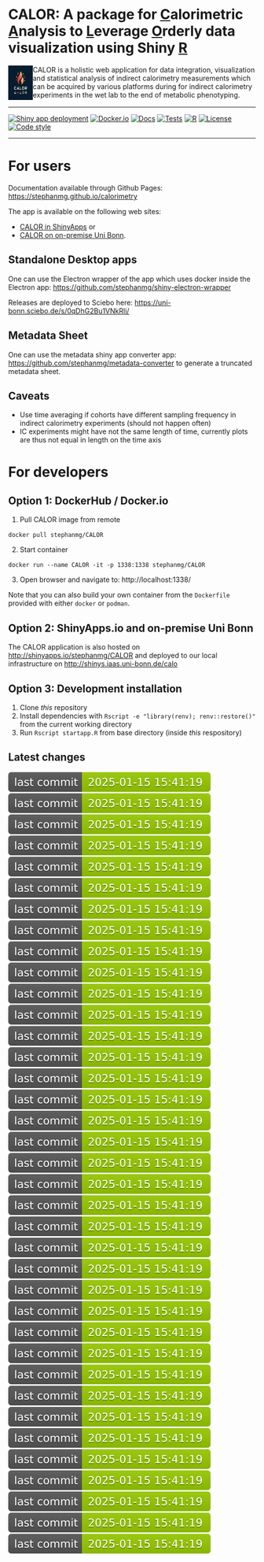 # CALOR: A package for <ins>C</ins>alorimetric <ins>A</ins>nalysis to <ins>L</ins>everage <ins>O</ins>rderly data visualization using Shiny <ins>R</ins> 


<img src="https://github.com/stephanmg/calorimetry/blob/data/shiny_logo.png?raw=true" align="left" width="50" height="70"> 
CALOR is a holistic web application for data integration, visualization and statistical analysis of indirect calorimetry measurements which can be acquired by various platforms during for indirect calorimetry experiments in the wet lab to the end of metabolic phenotyping. 

<br clear="left"/>
<hr/>

[![Shiny app deployment](https://github.com/stephanmg/calorimetry/actions/workflows/deploy-shiny.yml/badge.svg)](https://github.com/stephanmg/calorimetry/actions/workflows/deploy-shiny.yml)
[![Docker.io](https://github.com/stephanmg/calorimetry/actions/workflows/publish-docker.yml/badge.svg)](https://github.com/stephanmg/calorimetry/actions/workflows/publish-docker.yml)
[![Docs](https://github.com/stephanmg/calorimetry/actions/workflows/docs.yml/badge.svg)](https://github.com/stephanmg/calorimetry/actions/workflows/docs.yml)
[![Tests](https://github.com/stephanmg/calorimetry/actions/workflows/test-shiny.yml/badge.svg)](https://github.com/stephanmg/calorimetry/actions/workflows/test-shiny.yml)
[![R](https://img.shields.io/badge/R%3E%3D-4.2.0-6666ff.svg)](https://cran.r-project.org/)
[![License](https://img.shields.io/badge/license-MIT-blue)]()
[![Code style](https://img.shields.io/badge/code%20style-black-000000.svg)]()

<hr/>


# For users

Documentation available through Github Pages: https://stephanmg.github.io/calorimetry

The app is available on the following web sites: 
- [CALOR in ShinyApps](https://calorimetry.shinyapps.io/calorimetry/) or 
- [CALOR on on-premise Uni Bonn](https://shinys.iaas.uni-bonn.de/Calo).

## Standalone Desktop apps

One can use the Electron wrapper of the app which uses docker inside the Electron app: https://github.com/stephanmg/shiny-electron-wrapper

Releases are deployed to Sciebo here: https://uni-bonn.sciebo.de/s/0qDhG2Bu1VNkRli/

## Metadata Sheet

One can use the metadata shiny app converter app: https://github.com/stephanmg/metadata-converter to generate a truncated metadata sheet.

## Caveats

- Use time averaging if cohorts have different sampling frequency in indirect calorimetry experiments (should not happen often)
- IC experiments might have not the same length of time, currently plots are thus not equal in length on the time axis

# For developers

## Option 1: DockerHub / Docker.io

1. Pull CALOR image from remote
```
docker pull stephanmg/CALOR
```
2. Start container
```
docker run --name CALOR -it -p 1338:1338 stephanmg/CALOR
```
3. Open browser and navigate to: http://localhost:1338/

Note that you can also build your own container from the `Dockerfile` provided with either `docker` or `podman`.

## Option 2: ShinyApps.io and on-premise Uni Bonn
The CALOR application is also hosted on http://shinyapps.io/stephanmg/CALOR
and deployed to our local infrastructure on http://shinys.iaas.uni-bonn.de/calo

## Option 3: Development installation
1. Clone *this* repository
2. Install dependencies with `Rscript -e "library(renv); renv::restore()"` from the current working directory
3. Run `Rscript startapp.R` from base directory (inside *this* respository)

## Latest changes

![](https://github.com/stephanmg/calorimetry/blob/data/mybadge.svg?raw=true)![](https://github.com/stephanmg/calorimetry/blob/data/mybadge.svg?raw=true)![](https://github.com/stephanmg/calorimetry/blob/data/mybadge.svg?raw=true)![](https://github.com/stephanmg/calorimetry/blob/data/mybadge.svg?raw=true)![](https://github.com/stephanmg/calorimetry/blob/data/mybadge.svg?raw=true)![](https://github.com/stephanmg/calorimetry/blob/data/mybadge.svg?raw=true)![](https://github.com/stephanmg/calorimetry/blob/data/mybadge.svg?raw=true)![](https://github.com/stephanmg/calorimetry/blob/data/mybadge.svg?raw=true)![](https://github.com/stephanmg/calorimetry/blob/data/mybadge.svg?raw=true)![](https://github.com/stephanmg/calorimetry/blob/data/mybadge.svg?raw=true)![](https://github.com/stephanmg/calorimetry/blob/data/mybadge.svg?raw=true)![](https://github.com/stephanmg/calorimetry/blob/data/mybadge.svg?raw=true)![](https://github.com/stephanmg/calorimetry/blob/data/mybadge.svg?raw=true)![](https://github.com/stephanmg/calorimetry/blob/data/mybadge.svg?raw=true)![](https://github.com/stephanmg/calorimetry/blob/data/mybadge.svg?raw=true)![](https://github.com/stephanmg/calorimetry/blob/data/mybadge.svg?raw=true)![](https://github.com/stephanmg/calorimetry/blob/data/mybadge.svg?raw=true)![](https://github.com/stephanmg/calorimetry/blob/data/mybadge.svg?raw=true)![](https://github.com/stephanmg/calorimetry/blob/data/mybadge.svg?raw=true)![](https://github.com/stephanmg/calorimetry/blob/data/mybadge.svg?raw=true)![](https://github.com/stephanmg/calorimetry/blob/data/mybadge.svg?raw=true)![](https://github.com/stephanmg/calorimetry/blob/data/mybadge.svg?raw=true)![](https://github.com/stephanmg/calorimetry/blob/data/mybadge.svg?raw=true)![](https://github.com/stephanmg/calorimetry/blob/data/mybadge.svg?raw=true)![](https://github.com/stephanmg/calorimetry/blob/data/mybadge.svg?raw=true)![](https://github.com/stephanmg/calorimetry/blob/data/mybadge.svg?raw=true)![](https://github.com/stephanmg/calorimetry/blob/data/mybadge.svg?raw=true)![](https://github.com/stephanmg/calorimetry/blob/data/mybadge.svg?raw=true)![](https://github.com/stephanmg/calorimetry/blob/data/mybadge.svg?raw=true)![](https://github.com/stephanmg/calorimetry/blob/data/mybadge.svg?raw=true)![](https://github.com/stephanmg/calorimetry/blob/data/mybadge.svg?raw=true)![](https://github.com/stephanmg/calorimetry/blob/data/mybadge.svg?raw=true)![](https://github.com/stephanmg/calorimetry/blob/data/mybadge.svg?raw=true)![](https://github.com/stephanmg/calorimetry/blob/data/mybadge.svg?raw=true)![](https://github.com/stephanmg/calorimetry/blob/data/mybadge.svg?raw=true)![](https://github.com/stephanmg/calorimetry/blob/data/mybadge.svg?raw=true)![](https://github.com/stephanmg/calorimetry/blob/data/mybadge.svg?raw=true)